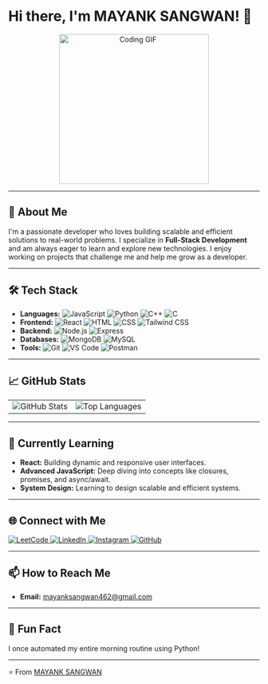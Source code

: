 # Hi there, I'm MAYANK SANGWAN! 👋

<div align="center">
  <img src="https://media.giphy.com/media/juua9i2c2fA0AIp2iq/giphy.gif" alt="Coding GIF" width="300" />
</div>

---

## 🚀 About Me
I'm a passionate developer who loves building scalable and efficient solutions to real-world problems. I specialize in **Full-Stack Development** and am always eager to learn and explore new technologies. I enjoy working on projects that challenge me and help me grow as a developer.

---

## 🛠️ Tech Stack
- **Languages:** ![JavaScript](https://img.shields.io/badge/JavaScript-F7DF1E?style=flat&logo=javascript&logoColor=black) ![Python](https://img.shields.io/badge/Python-3776AB?style=flat&logo=python&logoColor=white) ![C++](https://img.shields.io/badge/C++-00599C?style=flat&logo=c%2B%2B&logoColor=white) ![C](https://img.shields.io/badge/C-00599C?style=flat&logo=c&logoColor=white)
- **Frontend:** ![React](https://img.shields.io/badge/React-61DAFB?style=flat&logo=react&logoColor=black) ![HTML](https://img.shields.io/badge/HTML-E34F26?style=flat&logo=html5&logoColor=white) ![CSS](https://img.shields.io/badge/CSS-1572B6?style=flat&logo=css3&logoColor=white) ![Tailwind CSS](https://img.shields.io/badge/Tailwind_CSS-38B2AC?style=flat&logo=tailwind-css&logoColor=white)
- **Backend:** ![Node.js](https://img.shields.io/badge/Node.js-339933?style=flat&logo=node.js&logoColor=white) ![Express](https://img.shields.io/badge/Express-000000?style=flat&logo=express&logoColor=white) 
- **Databases:** ![MongoDB](https://img.shields.io/badge/MongoDB-47A248?style=flat&logo=mongodb&logoColor=white) ![MySQL](https://img.shields.io/badge/MySQL-4479A1?style=flat&logo=mysql&logoColor=white)
- **Tools:** ![Git](https://img.shields.io/badge/Git-F05032?style=flat&logo=git&logoColor=white) ![VS Code](https://img.shields.io/badge/VS_Code-007ACC?style=flat&logo=visual-studio-code&logoColor=white) ![Postman](https://img.shields.io/badge/Postman-FF6C37?style=flat&logo=postman&logoColor=white)

<!-- 
---

## 🚀 Projects
Here are some of the projects I've worked on:

- **[Project Name 1](https://github.com/yourusername/project1):** A brief description of the project.
- **[Project Name 2](https://github.com/yourusername/project2):** A brief description of the project.
- **[Project Name 3](https://github.com/yourusername/project3):** A brief description of the project.
-->
---

## 📈 GitHub Stats
<div align="center">
  <table>
    <tr>
      <td>
        <img src="https://github-readme-stats.vercel.app/api?username=mayanksangwan&show_icons=true&theme=radical&hide_border=true" alt="GitHub Stats" />
      </td>
      <td>
        <img src="https://github-readme-stats.vercel.app/api/top-langs/?username=mayanksangwan&layout=compact&theme=radical&hide_border=true" alt="Top Languages" />
      </td>
    </tr>
  </table>
</div>

---

## 🌱 Currently Learning
- **React:** Building dynamic and responsive user interfaces.
- **Advanced JavaScript:** Deep diving into concepts like closures, promises, and async/await.
- **System Design:** Learning to design scalable and efficient systems.

---

## 🌐 Connect with Me
<p align="left">
  <a href="https://leetcode.com/u/MAYANK_077/" target="_blank">
    <img src="https://img.shields.io/badge/LeetCode-FFA116?style=for-the-badge&logo=leetcode&logoColor=black" alt="LeetCode" />
  </a>
  <a href="https://www.linkedin.com/in/mayank-sangwan-2a90a61a0/" target="_blank">
    <img src="https://img.shields.io/badge/LinkedIn-0077B5?style=for-the-badge&logo=linkedin&logoColor=white" alt="LinkedIn" />
  </a>
  <a href="https://instagram.com/mayanksangwan_77/" target="_blank">
    <img src="https://img.shields.io/badge/Instagram-E4405F?style=for-the-badge&logo=instagram&logoColor=white" alt="Instagram" />
  </a>
  <a href="https://github.com/mayanksangwan" target="_blank">
    <img src="https://img.shields.io/badge/GitHub-100000?style=for-the-badge&logo=github&logoColor=white" alt="GitHub" />
  </a>
</p>

---

## 📫 How to Reach Me
- **Email:** [mayanksangwan462@gmail.com](mailto:mayanksangwan462@gmail.com)

---

## 🎉 Fun Fact
I once automated my entire morning routine using Python!

---

⭐️ From [MAYANK SANGWAN](https://github.com/mayanksangwan)
